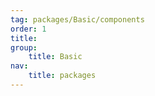 ```yaml
---
tag: packages/Basic/components
order: 1
title: 
group:
    title: Basic
nav:
    title: packages
---
```


# 
